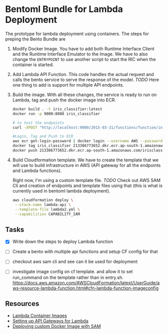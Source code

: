# Bentoml Bundle for Lambda Deployment

The prototype for lambda deployment using containers. The steps for preping the
Bento Bundle are

1. Modify Docker Image. You have to add both Runtime Interface Client and the
   Runtime Interface Emulator to the Image. We have to also change the
   `ENTRYPOINT` to use another script to start the RIC when the container is
   started. 

2. Add Lambda API Function. This code handles the actual request and calls the
   bento service to serve the response of the model. *TODO* Here one thing to add is
   support for multiple API endpoints. 

3. Build the image. With all these changes, the service is ready to run on
   Lambda, tag and push the docker image into ECR. 

   ```bash
   docker build . -t iris_classifier:latest
   docker run -p 9000:8080 iris_classifier
   
   # to test the endpoints
   curl -XPOST "http://localhost:9000/2015-03-31/functions/function/invocations" -d '{"body": "[[1, 2, 2, 3]]"}'
   
   #Login, Tag and Push to ECR
   aws ecr get-login-password | docker login --username AWS --password-stdin 213386773652.dkr.ecr.ap-south-1.amazonaws.com
   docker tag iris_classifier 213386773652.dkr.ecr.ap-south-1.amazonaws.com/irisclassifier
   docker push 213386773652.dkr.ecr.ap-south-1.amazonaws.com/irisclassifier
   ```

4. Build Cloudformation template. We have to create the template that we will
   use to build infrastructure in AWS (API gateway for all the endpoints and
   Lambda functions). 
   
   Right now, I'm using a custom template file. *TODO* Check out AWS SAM Cli and
   creation of endpoints and template files using that (this is what is
   currently used in bentoml lambda deployment).

   ```bash
   aws cloudformation deploy \
    --stack-name lambda-api \
    --template-file lambda2.yml \
    --capabilities CAPABILITY_IAM
   ```


## Tasks
- [x] Write down the steps to deploy Lambda function
- [ ] Create a bento with multiple api functions and setup CF config for that 
- [ ] checkout aws sam cli and see can it be used for deployment
- [ ] investigate image config on cf template. and allow it to set run_command on the template rather than in entry.sh.  https://docs.aws.amazon.com/AWSCloudFormation/latest/UserGuide/aws-resource-lambda-function.html#cfn-lambda-function-imageconfig


## Resources
- [Lambda Container Images](https://aws.amazon.com/blogs/aws/new-for-aws-lambda-container-image-support/)
- [Setting up API Gateways for Lambda](https://nickolaskraus.org/articles/creating-an-amazon-api-gateway-with-a-lambda-integration-using-cloudformation/)
- [Deploying custom Docker Image with SAM](https://github.com/philschmid/aws-lambda-with-docker-image)
